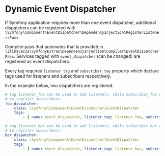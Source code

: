 # Dynamic Event Dispatcher

If Symfony application requires more than one event dispatcher, additional dispatchers can be registered with `\Symfony\Component\EventDispatcher\DependencyInjection\RegisterListenersPass`.

Compiler pass that automates that is provided in `\Zlikavac32\SymfonyExtras\DependencyInjection\Compiler\EventDispatcherPass`. Services tagged with `event_dispatcher` (can be changed) are registered as event dispatchers.

Every tag requires `listener_tag` and `subscriber_tag` property which declare tags used for listeners and subscribers respectively.

In the example below, two dispatchers are registered.

```yaml
# tag listener_foo can be used to add listeners, while subscriber_foo can be used
# to register subscribers
foo_dispatcher:
    class: \Symfony\Component\EventDispatcher\EventDispatcher
    tags:
        - { name: event_dispatcher, listener_tag: listener_foo, subscriber_tag: subscriber_foo }

# tag listener_bar can be used to add listeners, while subscriber_bar can be used
# to register subscribers
bar_dispatcher:
    class: \Symfony\Component\EventDispatcher\EventDispatcher
    tags:
        - { name: event_dispatcher, listener_tag: listener_bar, subscriber_tag: subscriber_bar }
```
